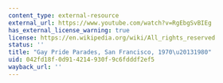 ```yaml
---
content_type: external-resource
external_url: https://www.youtube.com/watch?v=RgEbgSvBIEg
has_external_license_warning: true
license: https://en.wikipedia.org/wiki/All_rights_reserved
status: ''
title: "Gay Pride Parades, San Francisco, 1970\u20131980"
uid: 042fd18f-0d91-4214-930f-9c6fdddf2ef5
wayback_url: ''
---
```

